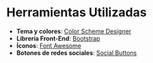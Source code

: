 Herramientas Utilizadas
=======================

<ul>
	<li><strong>Tema y colores</strong>: <a href="http://colorschemedesigner.com/">Color Scheme Designer</a></li>
	<li><strong>Librería Front-End</strong>: <a href="http://getbootstrap.com/">Bootstrap</a></li>
	<li><strong>Íconos</strong>: <a href="http://fortawesome.github.io/Font-Awesome/">Font Awesome</a></li>
	<li><strong>Botones de redes sociales</strong>: <a href="http://noizwaves.github.io/bootstrap-social-buttons/">Social Buttons</a></li>
</ul>
